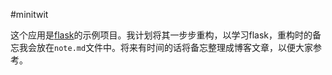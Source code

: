 #minitwit

这个应用是[flask](http://flask.pocoo.org/)的示例项目。我计划将其一步步重构，以学习flask，重构时的备忘我会放在`note.md`文件中。将来有时间的话将备忘整理成博客文章，以便大家参考。